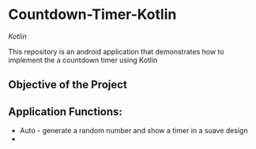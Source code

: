 # Countdown-Timer-Kotlin
*Kotlin*

This repository is an android application that demonstrates how  to implement the  a countdown timer  using Kotlin

Objective of the Project 
---------------


Application Functions:
--------------
-  Auto - generate a random number and show a timer in a suave design 
- 
